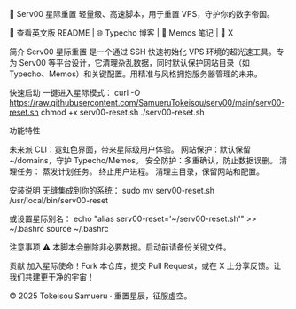 🌌 Serv00 星际重置
轻量级、高速脚本，用于重置 VPS，守护你的数字帝国。

  
  
  
  



  📖 查看英文版 README | 🌐 Typecho 博客 | 📝 Memos 笔记 | 📡 X



简介
Serv00 星际重置 是一个通过 SSH 快速初始化 VPS 环境的超光速工具。专为 Serv00 等平台设计，它清理杂乱数据，同时默认保护网站目录（如 Typecho、Memos）和关键配置。用精准与风格拥抱服务器管理的未来。

快速启动
一键进入星际模式：
curl -O https://raw.githubusercontent.com/SamueruTokeisou/serv00/main/serv00-reset.sh
chmod +x serv00-reset.sh
./serv00-reset.sh


功能特性

未来派 CLI：霓虹色界面，带来星际级用户体验。
网站保护：默认保留 ~/domains，守护 Typecho/Memos。
安全防护：多重确认，防止数据误删。
清理任务：
蒸发计划任务。
终止用户进程。
清理主目录，保留网站和配置。




安装说明
无缝集成到你的系统：
sudo mv serv00-reset.sh /usr/local/bin/serv00-reset

或设置星际别名：
echo "alias serv00-reset='~/serv00-reset.sh'" >> ~/.bashrc
source ~/.bashrc


注意事项
⚠️ 本脚本会删除非必要数据。启动前请备份关键文件。

贡献
加入星际使命！Fork 本仓库，提交 Pull Request，或在 X 上分享反馈。让我们共建更干净的宇宙！

  © 2025 Tokeisou Samueru · 重置星辰，征服虚空。
